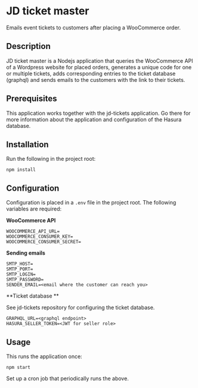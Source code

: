 
# JD ticket master
Emails event tickets to customers after placing a WooCommerce order.

## Description
JD ticket master is a Nodejs application that queries the WooCommerce API of a Wordpress website for placed orders, generates a unique code for one or multiple tickets, adds corresponding entries to the ticket database (graphql) and sends emails to the customers with the link to their tickets.

## Prerequisites
This application works together with the jd-tickets application. Go there for more information about the application and configuration of the Hasura database.

## Installation
Run the following in the project root:
```
npm install
```

## Configuration
Configuration is placed in a `.env` file in the project root. The following variables are required:

**WooCommerce API**
```
WOOCOMMERCE_API_URL=
WOOCOMMERCE_CONSUMER_KEY=
WOOCOMMERCE_CONSUMER_SECRET=
```

**Sending emails**
```
SMTP_HOST=
SMTP_PORT=
SMTP_LOGIN=
SMTP_PASSWORD=
SENDER_EMAIL=<email where the customer can reach you>
```

**Ticket database **

See jd-tickets repository for configuring the ticket database.
```
GRAPHQL_URL=<graphql endpoint>
HASURA_SELLER_TOKEN=<JWT for seller role>
```

## Usage
This runs the application once:
```
npm start
```
Set up a cron job that periodically runs the above.
